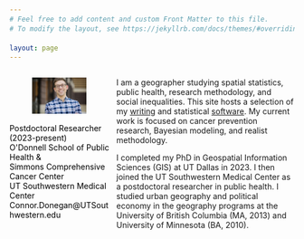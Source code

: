 ```yaml
---
# Feel free to add content and custom Front Matter to this file.
# To modify the layout, see https://jekyllrb.com/docs/themes/#overriding-theme-defaults

layout: page
---
```



<div id="left" style="float:left; width:35%; color:Black; font-size:14px">

<figure>
<img src="/assets/pic-smiling.jpeg" />
</figure>

<p> Postdoctoral Researcher (2023-present) <br/>
O'Donnell School of Public Health & <br/>
Simmons Comprehensive Cancer Center <br/>
UT Southwestern Medical Center <br/>
Connor.Donegan@UTSouthwestern.edu <br/></p>
              
</div>

<div id="right" style="float:right; width:62.5%;">

<p> I am a geographer studying spatial statistics, public health, research methodology, and social inequalities. This site hosts a selection of my <a href="{{ site.baseurl }}/writing">writing</a> and statistical <a href="{{ site.baseurl }}/software/">software</a>. My current work is focused on cancer prevention research, Bayesian modeling, and realist methodology.

<p> I completed my PhD in Geospatial Information Sciences (GIS) at UT Dallas in 2023. I then joined the UT Southwestern Medical Center as a postdoctoral researcher in public health. I studied urban geography and political economy in the geography programs at the University of British Columbia (MA, 2013) and University of Minnesota (BA, 2010). </p>



